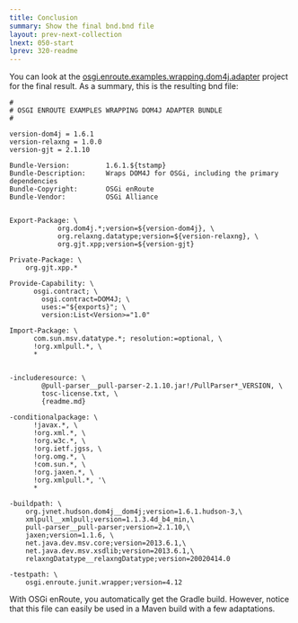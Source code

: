 ```yaml
---
title: Conclusion 
summary: Show the final bnd.bnd file  
layout: prev-next-collection
lnext: 050-start
lprev: 320-readme
---
```


You can look at the [osgi.enroute.examples.wrapping.dom4j.adapter] project for the final result. As a summary, this is the resulting bnd file:

	#
	# OSGI ENROUTE EXAMPLES WRAPPING DOM4J ADAPTER BUNDLE 
	#
	
	version-dom4j = 1.6.1
	version-relaxng = 1.0.0
	version-gjt = 2.1.10
	
	Bundle-Version:			1.6.1.${tstamp}
	Bundle-Description:		Wraps DOM4J for OSGi, including the primary dependencies
	Bundle-Copyright:		OSGi enRoute
	Bundle-Vendor:			OSGi Alliance
	
	
	Export-Package: \
				org.dom4j.*;version=${version-dom4j}, \
				org.relaxng.datatype;version=${version-relaxng}, \
				org.gjt.xpp;version=${version-gjt}
	
	Private-Package: \
		org.gjt.xpp.*
	
	Provide-Capability: \
		  osgi.contract; \
		    osgi.contract=DOM4J; \
		    uses:="${exports}"; \
		    version:List<Version>="1.0"
	
	Import-Package: \
		  com.sun.msv.datatype.*; resolution:=optional, \
		  !org.xmlpull.*, \
		  *
	
		
	-includeresource: \
			@pull-parser__pull-parser-2.1.10.jar!/PullParser*_VERSION, \
			tosc-license.txt, \
			{readme.md}
	
	-conditionalpackage: \
		  !javax.*, \
		  !org.xml.*, \
		  !org.w3c.*, \
		  !org.ietf.jgss, \
		  !org.omg.*, \
		  !com.sun.*, \
		  !org.jaxen.*, \
		  !org.xmlpull.*, '\
		  *
		
	-buildpath: \
		org.jvnet.hudson.dom4j__dom4j;version=1.6.1.hudson-3,\
		xmlpull__xmlpull;version=1.1.3.4d_b4_min,\
		pull-parser__pull-parser;version=2.1.10,\
		jaxen;version=1.1.6, \
		net.java.dev.msv.core;version=2013.6.1,\
		net.java.dev.msv.xsdlib;version=2013.6.1,\
		relaxngDatatype__relaxngDatatype;version=20020414.0
		
	-testpath: \
		osgi.enroute.junit.wrapper;version=4.12

With OSGi enRoute, you automatically get the Gradle build. However, notice that this file can easily be used in a Maven build with a few adaptations.  

[DOM4J]: http://jpm4j.org/#!/p/org.jdom/jdom
[JPM4J]: http://jpm4j.org/
[-conditionalpackage]: http://bnd.bndtools.org/instructions/conditionalpackage.html
[blog]: http://njbartlett.name/2014/05/26/static-linking.html
[133 Service Loader Mediator Specification]: http://blog.osgi.org/2013/02/javautilserviceloader-in-osgi.html
[semanticaly versioned]: http://bnd.bndtools.org/chapters/170-versioning.html 
[135.3 osgi.contract Namespace]: http://blog.osgi.org/2013/08/osgi-contracts-wonkish.html
[BSD style license]: http://dom4j.sourceforge.net/dom4j-1.6.1/license.html
[supernodes of small worlds]: https://en.wikipedia.org/wiki/Small-world_network
[OSGiSemVer]: https://www.osgi.org/wp-content/uploads/SemanticVersioning.pdf
[osgi.enroute.examples.wrapping.dom4j.adapter]: https://github.com/osgi/osgi.enroute.examples/osgi.enroute.examples.wrapping.dom4j.adapter
